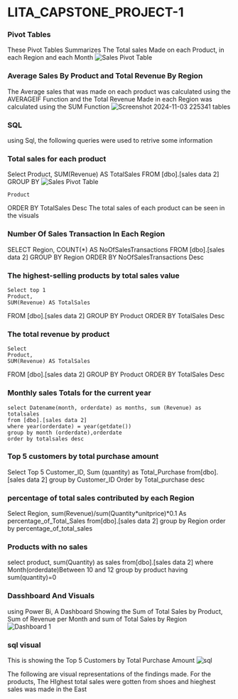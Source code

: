 # LITA_CAPSTONE_PROJECT-1
### Pivot Tables
These Pivot Tables Summarizes The Total sales Made on each Product, in each Region and each Month
![Sales Pivot Table](https://github.com/user-attachments/assets/0a6edf40-f438-4eba-8e39-6cd635311665)

### Average Sales By Product and Total Revenue By Region
The Average sales that was made on each product was calculated using the AVERAGEIF Function and the Total Revenue Made in each Region was calculated using the SUM Function
![Screenshot 2024-11-03 225341 tables](https://github.com/user-attachments/assets/c2fd797a-e593-4cf3-82de-4fbc314025c4)

### SQL
using Sql, the following queries were used to retrive some information

### Total sales for each product
Select 
	Product,
	SUM(Revenue) AS TotalSales
FROM 
	[dbo].[sales data 2]
GROUP BY ![Sales Pivot Table](https://github.com/user-attachments/assets/64ab2c03-18ab-4e9c-b96d-9a527d959a54)

	Product
ORDER BY 
	TotalSales Desc
 The total sales of each product can be seen in the visuals

 ### Number Of Sales Transaction In Each Region
SELECT
	Region,
	COUNT(*) AS NoOfSalesTransactions
FROM
	[dbo].[sales data 2]
GROUP BY 
	Region
ORDER BY 
	NoOfSalesTransactions Desc
 
 ### The highest-selling products by total sales value
	Select top 1 
	Product,
	SUM(Revenue) AS TotalSales
FROM 
	[dbo].[sales data 2]
GROUP BY 
	Product
ORDER BY 
	TotalSales Desc

### The total revenue by product
	Select 
	Product,
	SUM(Revenue) AS TotalSales
FROM 
	[dbo].[sales data 2]
GROUP BY 
	Product
ORDER BY 
	TotalSales Desc


 ### Monthly sales Totals for the current year
	select Datename(month, orderdate) as months, sum (Revenue) as totalsales
	from [dbo].[sales data 2]
	where year(orderdate) = year(getdate())
	group by month (orderdate),orderdate
	order by totalsales desc
 
### Top 5 customers by total purchase amount
Select Top 5 Customer_ID, Sum (quantity) as Total_Purchase
from[dbo].[sales data 2]
group by Customer_ID
Order by Total_purchase desc

### percentage of total sales contributed by each Region
Select Region, sum(Revenue)/sum(Quantity*unitprice)*0.1 As percentage_of_Total_Sales
from[dbo].[sales data 2]
group by Region
order by percentage_of_total_sales


### Products with no sales
select product, sum(Quantity) as sales from[dbo].[sales data 2]
where Month(orderdate)Between 10 and 12
group by product having sum(quantity)=0


### Dasshboard And Visuals
using Power Bi, A Dashboard Showing the Sum of Total Sales by Product, Sum of Revenue per Month and sum of Total Sales by Region
![Dashboard 1](https://github.com/user-attachments/assets/3711cf1e-7338-4db2-a66c-5d0048e89212)

### sql visual
This is showing the Top 5 Customers by Total Purchase Amount
![sql](https://github.com/user-attachments/assets/4938aace-80c9-4437-a7b1-675c98d2edbc)


The following are visual representations of the findings made. 
For the products, The HIghest total sales were gotten from shoes and hieghest sales was made in the East



